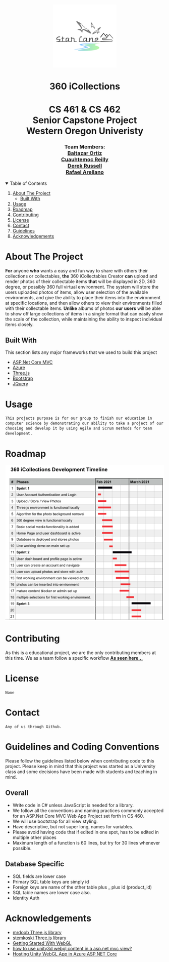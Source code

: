 <br />
<p align="center">
<img src="img/starlane_logo.png" alt="Logo" >
<h1 align="center"><strong>360 iCollections</strong></h1>
  <h1 align="center">
    CS 461 & CS 462
    <br />
    Senior Capstone Project
    <br />
    Western Oregon Univeristy
    <br />
  </h1>
  <h3 align="center">
    Team Members:
    <br />
    <a href="https://github.com/baltazarO" ><strong>Baltazar Ortiz</strong></a>
    <br />
    <a href="https://github.com/reilly-cuauhtemoc-8178" ><strong>Cuauhtemoc Reilly</strong></a>
    <br />
    <a href="https://github.com/drussell33" ><strong>Derek Russell</strong></a>
    <br />
    <a href="https://github.com/Rafarell" ><strong>Rafael Arellano</strong></a>
    <br />
  </h3>
</p>


<!-- TABLE OF CONTENTS -->
<details open="open">
  <summary>Table of Contents</summary>
  <ol>
    <li>
      <a href="#about-the-project">About The Project</a>
      <ul>
        <li><a href="#built-with">Built With</a></li>
      </ul>
    </li>
    <li><a href="#usage">Usage</a></li>
    <li><a href="#roadmap">Roadmap</a></li>
    <li><a href="#contributing">Contributing</a></li>
    <li><a href="#license">License</a></li>
    <li><a href="#contact">Contact</a></li>
    <li><a href="#guidelines">Guidelines</a></li>
    <li><a href="#acknowledgements">Acknowledgements</a></li>
  </ol>
</details>



<!-- ABOUT THE PROJECT -->
# About The Project

**For** anyone **who** wants a easy and fun way to share with others their collections or collectables, **the** 360 iCollectables Creator **can** upload and render photos of their collectable items **that** will be displayed in 2D, 360 degree, or possibly 360 full virtual environment. The system will store the users uploaded photos of items, allow user selection of the available environments, and give the ability to place their items into the environment at specific locations, and then allow others to view their environments filled with their collectable items. **Unlike** albums of photos **our users** will be able to show off large collections of items in a single format that can easily show the scale of the collection, while maintaining the ability to inspect individual items closely. 

## Built With

This section lists any major frameworks that we used to build this project
* [ASP.Net Core MVC](https://docs.microsoft.com/en-us/aspnet/core/mvc/overview?view=aspnetcore-5.0)
* [Azure](https://azure.microsoft.com/en-us/)
* [Three.js](https://threejs.org/)
* [Bootstrap](https://getbootstrap.com)
* [JQuery](https://jquery.com)


<!-- USAGE EXAMPLES -->
# Usage

    This projects purpose is for our group to finish our education in computer science by demonstrating our ability to take a project of our choosing and develop it by using Agile and Scrum methods for team development.


<!-- ROADMAP -->
# Roadmap

<img src="img/timeline.png" alt="Roadmap">

<!-- CONTRIBUTING -->
# Contributing

As this is a educational project, we are the only contributing members at this time. We as a team follow a specific workflow <a href="Workflow.md" ><strong>As seen here...</strong></a>


<!-- LICENSE -->
# License

    None

<!-- CONTACT -->
# Contact

    Any of us through Github.

<!-- Guidelines -->
# Guidelines and Coding Conventions 

Please follow the guidelines listed below when contributing code to this project.  Please keep in mind that this project was started as a University class and some decisions have been made with students and teaching in mind.


## Overall ##

* Write code in C# unless JavaScript is needed for a library.
* We follow all the conventions and naming practices commonly accepted for an ASP.Net Core MVC Web App Project set forth in CS 460.
* We will use bootstrap for all view styling.
* Have descriptive, but not super long, names for variables.
* Please avoid having code that if edited in one spot, has to be edited in multiple other places
* Maximum length of a function is 60 lines, but try for 30 lines whenever possible.

## Database Specific ##
* SQL fields are lower case
* Primary SQL table keys are simply id
* Foreign keys are name of the other table plus _ plus id (product_id)
* SQL table names are lower case also.
* Identity Auth




<!-- ACKNOWLEDGEMENTS -->
# Acknowledgements
* [mrdoob Three.js library](https://github.com/mrdoob/three.js)
* [stemkoski Three.js library](https://github.com/stemkoski/stemkoski.github.com)
* [Getting Started With WebGL](https://bridge.net/docs/getting-started-with-webgl/)
* [how to use unity3d webgl content in a asp.net mvc view?](https://gamedev.stackexchange.com/questions/124124/how-to-use-unity3d-webgl-content-in-a-asp-net-mvc-view)
* [Hosting Unity WebGL App in Azure ASP.NET Core](https://ritchielozada.com/2016/12/05/hosting-unity-webgl-app-in-azure-asp-net-core/amp/)





